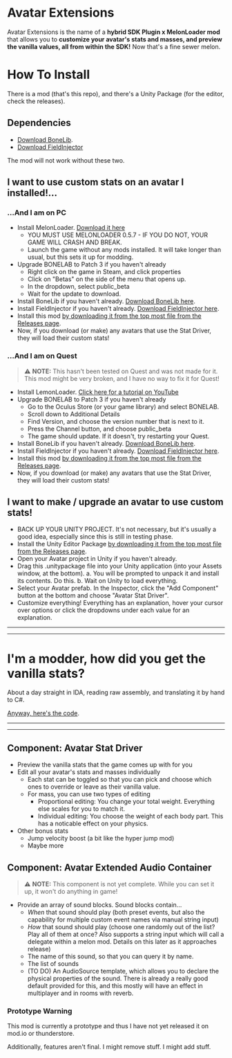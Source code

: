 # Avatar Extensions

Avatar Extensions is the name of a **hybrid SDK Plugin x MelonLoader mod** that allows you to **customize your avatar's stats and masses, and preview the vanilla values, all from within the SDK!** Now that's a fine sewer melon. 

# How To Install
There is a mod (that's this repo), and there's a Unity Package (for the editor, check the releases).

## Dependencies
* [Download BoneLib](https://bonelab.thunderstore.io/package/gnonme/BoneLib/).
* [Download FieldInjector](https://bonelab.thunderstore.io/package/WNP78/FieldInjector/)

The mod will not work without these two.

## I want to use custom stats on an avatar I installed!...

### ...And I am on PC
* Install MelonLoader. [Download it here](https://melonwiki.xyz/#/?id=automated-installation)
	* YOU MUST USE MELONLOADER 0.5.7 - IF YOU DO NOT, YOUR GAME WILL CRASH AND BREAK.
	* Launch the game without any mods installed. It will take longer than usual, but this sets it up for modding.
* Upgrade BONELAB to Patch 3 if you haven't already
	* Right click on the game in Steam, and click properties
	* Click on "Betas" on the side of the menu that opens up.
	* In the dropdown, select public_beta
	* Wait for the update to download.
* Install BoneLib if you haven't already. [Download BoneLib here](https://bonelab.thunderstore.io/package/gnonme/BoneLib/).
* Install FieldInjector if you haven't already. [Download FieldInjector here](https://bonelab.thunderstore.io/package/WNP78/FieldInjector/).
* Install this mod [by downloading it from the top most file from the Releases page](https://github.com/EtiTheSpirit/AvatarStatExtender/releases).
* Now, if you download (or make) any avatars that use the Stat Driver, they will load their custom stats!

### ...And I am on Quest
> ⚠ **NOTE:** This hasn't been tested on Quest and was not made for it. This mod might be very broken, and I have no way to fix it for Quest!

* Install LemonLoader. [Click here for a tutorial on YouTube](https://www.youtube.com/watch?v=Ax6vAd_lGsg)
* Upgrade BONELAB to Patch 3 if you haven't already
	* Go to the Oculus Store (or your game library) and select BONELAB.
	* Scroll down to Additional Details
	* Find Version, and choose the version number that is next to it.
	* Press the Channel button, and choose public_beta
	* The game should update. If it doesn't, try restarting your Quest.
* Install BoneLib if you haven't already. [Download BoneLib here](https://bonelab.thunderstore.io/package/gnonme/BoneLib/).
* Install FieldInjector if you haven't already. [Download FieldInjector here](https://bonelab.thunderstore.io/package/WNP78/FieldInjector/).
* Install this mod [by downloading it from the top most file from the Releases page](https://github.com/EtiTheSpirit/AvatarStatExtender/releases).
* Now, if you download (or make) any avatars that use the Stat Driver, they will load their custom stats!

## I want to make / upgrade an avatar to use custom stats!
* BACK UP YOUR UNITY PROJECT. It's not necessary, but it's usually a good idea, especially since this is still in testing phase.
* Install the Unity Editor Package [by downloading it from the top most file from the Releases page](https://github.com/EtiTheSpirit/AvatarStatExtender/releases).
* Open your Avatar project in Unity if you haven't already.
* Drag this .unitypackage file into your Unity application (into your Assets window, at the bottom).
	a. You will be prompted to unpack it and install its contents. Do this.
	b. Wait on Unity to load everything.
* Select your Avatar prefab. In the Inspector, click the "Add Component" button at the bottom and choose "Avatar Stat Driver".
* Customize everything! Everything has an explanation, hover your cursor over options or click the dropdowns under each value for an explanation.

***
***
# I'm a modder, how did you get the vanilla stats?
About a day straight in IDA, reading raw assembly, and translating it by hand to C#.

[Anyway, here's the code](https://github.com/EtiTheSpirit/AvatarStatExtender/blob/0.1.0/AvatarStatExtender/Tools/AvatarStatCalculationExtension.cs).

***
***

## Component: Avatar Stat Driver
* Preview the vanilla stats that the game comes up with for you
* Edit all your avatar's stats and masses individually
  * Each stat can be toggled so that you can pick and choose which ones to override or leave as their vanilla value.
  * For mass, you can use two types of editing
    * Proportional editing: You change your total weight. Everything else scales for you to match it.
    * Individual editing: You choose the weight of each body part. This has a noticable effect on your physics.
* Other bonus stats
  * Jump velocity boost (a bit like the hyper jump mod)
  * Maybe more

## Component: Avatar Extended Audio Container
> ⚠ **NOTE:** This component is not yet complete. While you can set it up, it won't do anything in game!

* Provide an array of sound blocks. Sound blocks contain...
  * *When* that sound should play (both preset events, but also the capability for multiple custom event names via manual string input)
  * *How* that sound should play (choose one randomly out of the list? Play all of them at once? Also supports a string input which will call a delegate within a melon mod. Details on this later as it approaches release)
  * The name of this sound, so that you can query it by name.
  * The list of sounds
  * (TO DO) An AudioSource template, which allows you to declare the physical properties of the sound. There is already a really good default provided for this, and this mostly will have an effect in multiplayer and in rooms with reverb.

### Prototype Warning
This mod is currently a prototype and thus I have not yet released it on mod.io or thunderstore.

Additionally, features aren't final. I might remove stuff. I might add stuff.